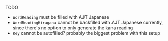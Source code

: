 TODO

- `WordReading` must be filled with AJT Japanese
- `WordReadingHiragana` cannot be backfilled with AJT Japanese currently, since there's no option to only generate the kana reading
- `Key` cannot be autofilled? probably the biggest problem with this setup
